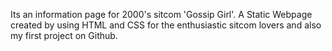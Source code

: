 Its an information page for 2000's sitcom 'Gossip Girl'. A Static Webpage created by using HTML and CSS for the enthusiastic sitcom lovers and also my first project on Github.
